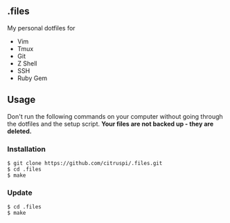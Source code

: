 ## .files

My personal dotfiles for

- Vim
- Tmux
- Git
- Z Shell
- SSH
- Ruby Gem

## Usage

Don't run the following commands on your computer without going through the dotfiles and the setup script. __Your files are not backed up - they are deleted.__

### Installation

    $ git clone https://github.com/citruspi/.files.git
    $ cd .files
    $ make

### Update

    $ cd .files
    $ make
